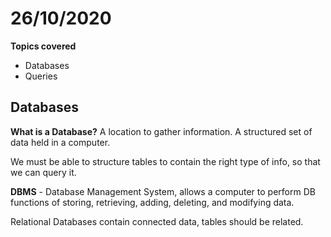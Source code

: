 # 26/10/2020

**Topics covered**
- Databases
- Queries

## Databases

**What is a Database?**
A location to gather information. A structured set of data held in a computer.

We must be able to structure tables to contain the right type of info, so that we can query it.

**DBMS** - Database Management System, allows a computer to perform DB functions of storing, retrieving, adding, deleting, and modifying data.

Relational Databases contain connected data, tables should be related.


